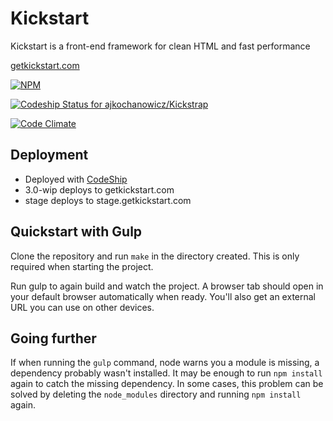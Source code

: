 Kickstart
=========

Kickstart is a front-end framework for clean HTML and fast performance

[getkickstart.com](http://getkickstart.com)

[![NPM](https://nodei.co/npm/kickstart-node.png)](https://nodei.co/npm/kickstart-node/)

[ ![Codeship Status for ajkochanowicz/Kickstrap](https://www.codeship.io/projects/bf939ac0-1a88-0132-7edc-6605d664157f/status)](https://www.codeship.io/projects/34696)

[![Code Climate](https://codeclimate.com/github/ajkochanowicz/Kickstrap/badges/gpa.svg)](https://codeclimate.com/github/ajkochanowicz/Kickstrap)

## Deployment

- Deployed with [CodeShip](http://codeship.io)
- 3.0-wip deploys to getkickstart.com
- stage deploys to stage.getkickstart.com

## Quickstart with Gulp

Clone the repository and run `make` in the directory created. This is only required when starting the project.

Run gulp to again build and watch the project. A browser tab should open in your
default browser automatically when ready. You'll also get an external URL you
can use on other devices.

## Going further

If when running the `gulp` command, node warns you a module is missing, a
dependency probably wasn't installed. It may be enough to run `npm install` again
to catch the missing dependency. In some cases, this problem can be solved by
deleting the `node_modules` directory and running `npm install` again.
